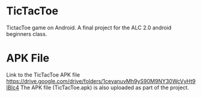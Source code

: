 # TicTacToe
TictacToe game on Android. A final project for the ALC 2.0 android beginners class.

# APK File
Link to the TicTacToe APK file https://drive.google.com/drive/folders/1ceyanuvMh9yS90M9NY30WcVyHt9IBIc4
The APK file (TicTacToe.apk) is also uploaded as part of the project. 

